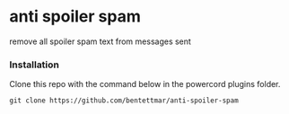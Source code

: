 # anti spoiler spam
remove all spoiler spam text from messages sent

### Installation
Clone this repo with the command below in the powercord plugins folder.
```
git clone https://github.com/bentettmar/anti-spoiler-spam
```
